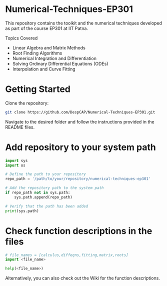 # Numerical-Techniques-EP301
This repository contains the toolkit and the numerical techniques developed as part of the course EP301 at IIT Patna.  

Topics Covered
- Linear Algebra and Matrix Methods
- Root Finding Algorithms 
- Numerical Integration and Differentiation
- Solving Ordinary Differential Equations (ODEs)
- Interpolation and Curve Fitting

# Getting Started 
Clone the repository:
```bash
git clone https://github.com/DespCAP/Numerical-Techniques-EP301.git
```
Navigate to the desired folder and follow the instructions provided in the README files.

# Add repository to your system path
```python
import sys
import os

# Define the path to your repository
repo_path = '/path/to/your/repository/numerical-techniques-ep301'

# Add the repository path to the system path
if repo_path not in sys.path:
    sys.path.append(repo_path)

# Verify that the path has been added
print(sys.path)
```

# Check function descriptions in the files
```python
# file_names = [calculus,diffeqns,fitting,matrix,roots]
import <file_name>

help(<file_name>)
```
Alternatively, you can also check out the Wiki for the function descriptions.
